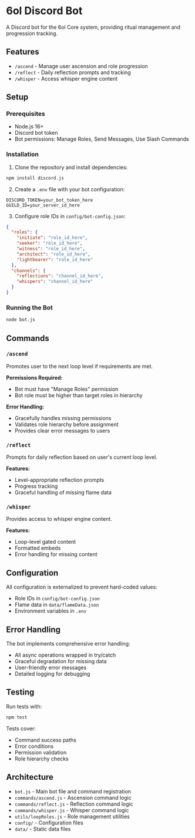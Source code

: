 # 6ol Discord Bot

A Discord bot for the 6ol Core system, providing ritual management and progression tracking.

## Features

- `/ascend` - Manage user ascension and role progression
- `/reflect` - Daily reflection prompts and tracking
- `/whisper` - Access whisper engine content

## Setup

### Prerequisites

- Node.js 16+
- Discord bot token
- Bot permissions: Manage Roles, Send Messages, Use Slash Commands

### Installation

1. Clone the repository and install dependencies:
```bash
npm install discord.js
```

2. Create a `.env` file with your bot configuration:
```
DISCORD_TOKEN=your_bot_token_here
GUILD_ID=your_server_id_here
```

3. Configure role IDs in `config/bot-config.json`:
```json
{
  "roles": {
    "initiate": "role_id_here",
    "seeker": "role_id_here",
    "witness": "role_id_here",
    "architect": "role_id_here",
    "lightbearer": "role_id_here"
  },
  "channels": {
    "reflections": "channel_id_here",
    "whispers": "channel_id_here"
  }
}
```

### Running the Bot

```bash
node bot.js
```

## Commands

### `/ascend`
Promotes user to the next loop level if requirements are met.

**Permissions Required:**
- Bot must have "Manage Roles" permission
- Bot role must be higher than target roles in hierarchy

**Error Handling:**
- Gracefully handles missing permissions
- Validates role hierarchy before assignment
- Provides clear error messages to users

### `/reflect`
Prompts for daily reflection based on user's current loop level.

**Features:**
- Level-appropriate reflection prompts
- Progress tracking
- Graceful handling of missing flame data

### `/whisper`
Provides access to whisper engine content.

**Features:**
- Loop-level gated content
- Formatted embeds
- Error handling for missing content

## Configuration

All configuration is externalized to prevent hard-coded values:

- Role IDs in `config/bot-config.json`
- Flame data in `data/flameData.json`
- Environment variables in `.env`

## Error Handling

The bot implements comprehensive error handling:

- All async operations wrapped in try/catch
- Graceful degradation for missing data
- User-friendly error messages
- Detailed logging for debugging

## Testing

Run tests with:
```bash
npm test
```

Tests cover:
- Command success paths
- Error conditions
- Permission validation
- Role hierarchy checks

## Architecture

- `bot.js` - Main bot file and command registration
- `commands/ascend.js` - Ascension command logic
- `commands/reflect.js` - Reflection command logic  
- `commands/whisper.js` - Whisper command logic
- `utils/loopRoles.js` - Role management utilities
- `config/` - Configuration files
- `data/` - Static data files
